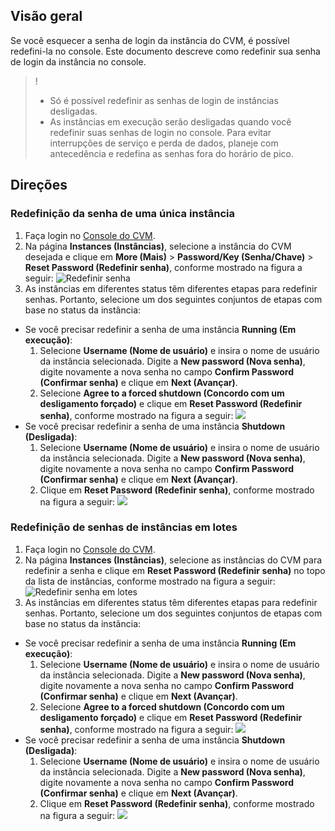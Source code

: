 ## Visão geral

Se você esquecer a senha de login da instância do CVM, é possível redefini-la no console. Este documento descreve como redefinir sua senha de login da instância no console.
>! 
> - Só é possível redefinir as senhas de login de instâncias desligadas.
> - As instâncias em execução serão desligadas quando você redefinir suas senhas de login no console. Para evitar interrupções de serviço e perda de dados, planeje com antecedência e redefina as senhas fora do horário de pico.



## Direções

### Redefinição da senha de uma única instância

1. Faça login no [Console do CVM](https://console.cloud.tencent.com/cvm/index).
2. Na página **Instances (Instâncias)**, selecione a instância do CVM desejada e clique em **More (Mais)** > **Password/Key (Senha/Chave)** > **Reset Password (Redefinir senha)**, conforme mostrado na figura a seguir:
![Redefinir senha](https://main.qcloudimg.com/raw/48b4403fe0ba2b8182915cb2d94a88f2.png)
3. As instâncias em diferentes status têm diferentes etapas para redefinir senhas. Portanto, selecione um dos seguintes conjuntos de etapas com base no status da instância:
 - Se você precisar redefinir a senha de uma instância **Running (Em execução)**:
    1. Selecione **Username (Nome de usuário)** e insira o nome de usuário da instância selecionada. Digite a **New password (Nova senha)**, digite novamente a nova senha no campo **Confirm Password (Confirmar senha)** e clique em **Next (Avançar)**.
    2. Selecione **Agree to a forced shutdown (Concordo com um desligamento forçado)** e clique em **Reset Password (Redefinir senha)**, conforme mostrado na figura a seguir:
![](https://main.qcloudimg.com/raw/7fb5cbfca86cbaf9fd4cec3c15c6d86e.png)
 - Se você precisar redefinir a senha de uma instância **Shutdown (Desligada)**:
    1. Selecione **Username (Nome de usuário)** e insira o nome de usuário da instância selecionada. Digite a **New password (Nova senha)**, digite novamente a nova senha no campo **Confirm Password (Confirmar senha)** e clique em **Next (Avançar)**.
    2. Clique em **Reset Password (Redefinir senha)**, conforme mostrado na figura a seguir:
![](https://main.qcloudimg.com/raw/17579c2803867472f283a4afb0d824c5.png)    

### Redefinição de senhas de instâncias em lotes

1. Faça login no [Console do CVM](https://console.cloud.tencent.com/cvm/index).
2. Na página **Instances (Instâncias)**, selecione as instâncias do CVM para redefinir a senha e clique em **Reset Password (Redefinir senha)** no topo da lista de instâncias, conforme mostrado na figura a seguir:
![Redefinir senha em lotes](https://main.qcloudimg.com/raw/a1f607f2f0383c9eab2cbfa800bb15be.png)
3. As instâncias em diferentes status têm diferentes etapas para redefinir senhas. Portanto, selecione um dos seguintes conjuntos de etapas com base no status da instância:
 - Se você precisar redefinir a senha de uma instância **Running (Em execução)**:
    1. Selecione **Username (Nome de usuário)** e insira o nome de usuário da instância selecionada. Digite a **New password (Nova senha)**, digite novamente a nova senha no campo **Confirm Password (Confirmar senha)** e clique em **Next (Avançar)**.
    2. Selecione **Agree to a forced shutdown (Concordo com um desligamento forçado)** e clique em **Reset Password (Redefinir senha)**, conforme mostrado na figura a seguir:
![](https://main.qcloudimg.com/raw/ab3e094af0f2ea68d0841bba98d5802a.png)
 - Se você precisar redefinir a senha de uma instância **Shutdown (Desligada)**:
    1. Selecione **Username (Nome de usuário)** e insira o nome de usuário da instância selecionada. Digite a **New password (Nova senha)**, digite novamente a nova senha no campo **Confirm Password (Confirmar senha)** e clique em **Next (Avançar)**.
    2. Clique em **Reset Password (Redefinir senha)**, conforme mostrado na figura a seguir:
![](https://main.qcloudimg.com/raw/17579c2803867472f283a4afb0d824c5.png)    

